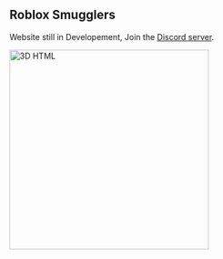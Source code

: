 ## Roblox Smugglers
<html>
  <head>
    <meta http-equiv="refresh" content="7; url='https://www.w3docs.com'" />
  </head>
  <body>
    <p>Website still in Developement, Join the <a href="https://discord.com/invite/urPYTmv9cd">Discord server</a>.</p>
    <img src="https://media.discordapp.net/attachments/863893410766127104/864016121991397416/Roblox_smugglers_banner.png?width=1440&height=360" alt="3D HTML" width="350" height="350">
  </body>
</html>

